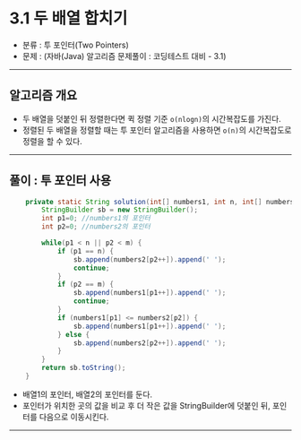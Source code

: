 
# 3.1 두 배열 합치기

- 분류 : 투 포인터(Two Pointers)
- 문제 : (자바(Java) 알고리즘 문제풀이 : 코딩테스트 대비 - 3.1)

---

## 알고리즘 개요
- 두 배열을 덧붙인 뒤 정렬한다면 퀵 정렬 기준 `o(nlogn)`의 시간복잡도를 가진다.
- 정렬된 두 배열을 정렬할 때는 투 포인터 알고리즘을 사용하면 `o(n)`의 시간복잡도로 정렬을 할 수 있다.

---

## 풀이 : 투 포인터 사용
```java
    private static String solution(int[] numbers1, int n, int[] numbers2, int m) {
        StringBuilder sb = new StringBuilder();
        int p1=0; //numbers1의 포인터
        int p2=0; //numbers2의 포인터

        while(p1 < n || p2 < m) {
            if (p1 == n) {
                sb.append(numbers2[p2++]).append(' ');
                continue;
            }
            if (p2 == m) {
                sb.append(numbers1[p1++]).append(' ');
                continue;
            }
            if (numbers1[p1] <= numbers2[p2]) {
                sb.append(numbers1[p1++]).append(' ');
            } else {
                sb.append(numbers2[p2++]).append(' ');
            }
        }
        return sb.toString();
    }
```
- 배열1의 포인터, 배열2의 포인터를 둔다.
- 포인터가 위치한 곳의 값을 비교 후 더 작은 값을 StringBuilder에 덧붙인 뒤, 포인터를 다음으로 이동시킨다.

---

